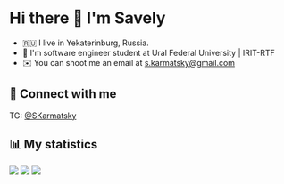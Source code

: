 # Hi there 👋 I'm Savely

- 🇷🇺 I live in Yekaterinburg, Russia.
- 🏫 I'm software engineer student at Ural Federal University | IRIT-RTF
- ✉️ You can shoot me an email at s.karmatsky@gmail.com

<!--
## 🛠 My fancy badge area
![image](https://user-images.githubusercontent.com/88971699/216787718-4b0c2553-bcab-446f-8d86-f298589e4fb8.png)
![image](https://user-images.githubusercontent.com/88971699/216787726-61423caf-dd66-4d98-9b4e-f138fe8eeda7.png)
![image](https://user-images.githubusercontent.com/88971699/216787746-84027f07-613f-484b-af74-38a8ae61ba2b.png)
![image](https://user-images.githubusercontent.com/88971699/216787753-40db41ef-42cc-4279-9dba-8d8a7ee60023.png)
-->

## 🤝 Connect with me
TG: [@SKarmatsky](https://t.me/SKarmatsky)

## 📊 My statistics 
![](http://github-profile-summary-cards.vercel.app/api/cards/profile-details?username=Karmatsky&theme=default)
  ![](http://github-profile-summary-cards.vercel.app/api/cards/repos-per-language?username=Karmatsky&theme=default)
![](http://github-profile-summary-cards.vercel.app/api/cards/most-commit-language?username=Karmatsky&theme=default)

<!--![Uploading image.png…]()

**Karmatsky/Karmatsky** is a ✨ _special_ ✨ repository because its `README.md` (this file) appears on your GitHub profile.

Here are some ideas to get you started:

- 🔭 I’m currently working on ...
- 🌱 I’m currently learning ...
- 👯 I’m looking to collaborate on ...
- 🤔 I’m looking for help with ...
- 💬 Ask me about ...
- 📫 How to reach me: ...
- 😄 Pronouns: ...
- ⚡ Fun fact: ...
-->
